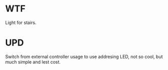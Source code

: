 # WTF

Light for stairs.

# UPD
Switch from external controller usage to use addresing LED, not so cool, but much simple and lest cost.



